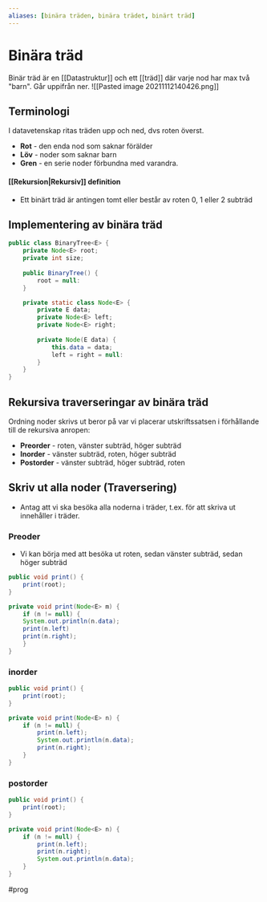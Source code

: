 ```yaml
---
aliases: [binära träden, binära trädet, binärt träd]
---
```

# Binära träd 
Binär träd är en [[Datastruktur]] och ett [[träd]] där varje nod har max två "barn". Går uppifrån ner. 
![[Pasted image 20211112140426.png]] 

## Terminologi
I datavetenskap ritas träden upp och ned, dvs roten överst.
- **Rot** - den enda nod som saknar förälder
- **Löv** - noder som saknar barn
- **Gren** - en serie noder förbundna med varandra. 

#### [[Rekursion|Rekursiv]] definition 
- Ett binärt träd är antingen tomt eller består av roten 0, 1 eller 2 subträd	

## Implementering av binära träd
```java
public class BinaryTree<E> {
	private Node<E> root;
	private int size;
	
	public BinaryTree() {
		root = null:
	}

	private static class Node<E> {
		private E data;
		private Node<E> left;
		private Node<E> right;
		
		private Node(E data) {
			this.data = data;
			left = right = null:
		}
	}
}
```

## Rekursiva traverseringar av binära träd
Ordning noder skrivs ut beror på var vi placerar utskriftssatsen i förhållande till de rekursiva anropen:
- **Preorder** - roten, vänster subträd, höger subträd
- **Inorder** - vänster subträd, roten, höger subträd
- **Postorder** - vänster subträd, höger subträd, roten

## Skriv ut alla noder (Traversering)
- Antag att vi ska besöka alla noderna i träder, t.ex. för att skriva ut innehåller i träder.
### Preoder
- Vi kan börja med att besöka ut roten, sedan vänster subträd, sedan höger subträd
```java
public void print() {
	print(root);
}

private void print(Node<E> m) {
	if (n != null) {
	System.out.println(n.data);
	print(n.left)
	print(n.right);
	}
}
```

### inorder
```java
public void print() {
	print(root);
}

private void print(Node<E> n) {
	if (n != null) {
		print(n.left);
		System.out.println(n.data);
		print(n.right);
	}
}
```

### postorder
```java
public void print() {
	print(root);
}

private void print(Node<E> n) {
	if (n != null) {
		print(n.left);
		print(n.right);
		System.out.println(n.data);
	}
}
``` 

#prog 
